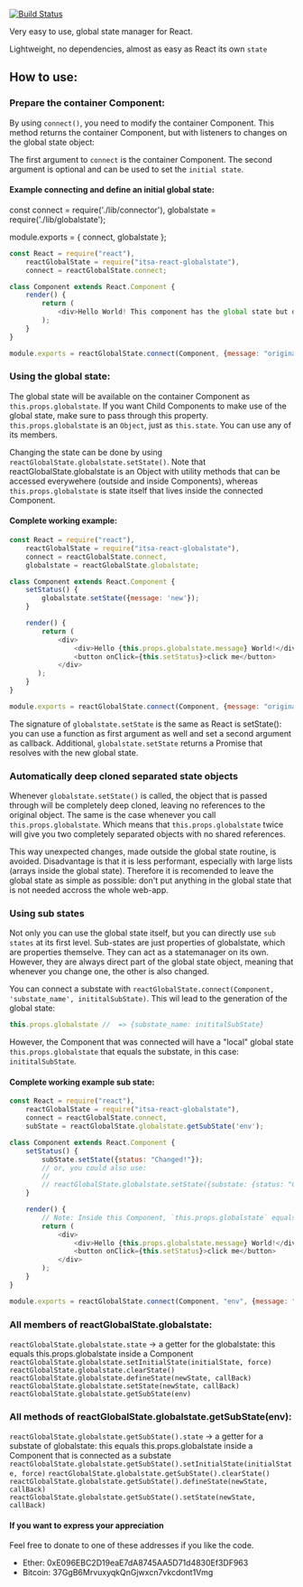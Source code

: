 [![Build Status](https://api.travis-ci.com/itsa-server/itsa-react-globalstate.svg?branch=master)](https://travis-ci.com/itsa-server/itsa-react-globalstate)

Very easy to use, global state manager for React.

Lightweight, no dependencies, almost as easy as React its own `state`

## How to use:

### Prepare the container Component:

By using `connect()`, you need to modify the container Component.
This method returns the container Component, but with listeners to changes on the global state object:

The first argument to `connect` is the container Component. The second argument is optional and can be used to set the `initial state`.

#### Example connecting and define an initial global state:

const connect = require('./lib/connector'),
    globalstate = require('./lib/globalstate');

module.exports = {
    connect,
    globalstate
};

```js
const React = require("react"),
    reactGlobalState = require("itsa-react-globalstate"),
    connect = reactGlobalState.connect;

class Component extends React.Component {
    render() {
        return (
            <div>Hello World! This component has the global state but doesn not use it.</div>
        );
    }
}

module.exports = reactGlobalState.connect(Component, {message: "original"});
```

### Using the global state:

The global state will be available on the container Component as `this.props.globalstate`. If you want Child Components to make use of the global state, make sure to pass through this property. `this.props.globalstate` is an `Object`, just as `this.state`. You can use any of its members.

Changing the state can be done by using `reactGlobalState.globalstate.setState()`. Note that reactGlobalState.globalstate is an Object with utility methods that can be accessed everywehere (outside and inside Components), whereas `this.props.globalstate` is state itself that lives inside the connected Component.

#### Complete working example:
```js
const React = require("react"),
    reactGlobalState = require("itsa-react-globalstate"),
    connect = reactGlobalState.connect,
    globalstate = reactGlobalState.globalstate;

class Component extends React.Component {
    setStatus() {
        globalstate.setState({message: 'new'});
    }

    render() {
        return (
            <div>
                <div>Hello {this.props.globalstate.message} World!</div>
                <button onClick={this.setStatus}>click me</button>
            </div>
       );
    }
}

module.exports = reactGlobalState.connect(Component, {message: "original"});
```

The signature of `globalstate.setState` is the same as React is setState(): you can use a function as first argument as well and set a second argument as callback. Additional, `globalstate.setState` returns a Promise that resolves with the new global state.

### Automatically deep cloned separated state objects
Whenever `globalstate.setState()` is called, the object that is passed through will be completely deep cloned, leaving no references to the original object. The same is the case whenever you call `this.props.globalstate`. Which means that `this.props.globalstate` twice will give you two completely separated objects with no shared references.

This way unexpected changes, made outside the global state routine, is avoided. Disadvantage is that it is less performant, especially with large lists (arrays inside the global state). Therefore it is recomended to leave the global state as simple as possible: don't put anything in the global state that is not needed accross the whole web-app.

### Using sub states
Not only you can use the global state itself, but you can directly use `sub states` at its first level. Sub-states are just properties of globalstate, which are properties themselve. They can act as a statemanager on its own. However, they are always direct part of the global state object, meaning that whenever you change one, the other is also changed.

You can connect a substate with `reactGlobalState.connect(Component, 'substate_name', inititalSubState)`. This wil lead to the generation of the global state:
```js
this.props.globalstate //  => {substate_name: inititalSubState}
```

However, the Component that was connected will have a "local" global state `this.props.globalstate` that equals the substate, in this case: `inititalSubState`.

#### Complete working example sub state:
```js
const React = require("react"),
    reactGlobalState = require("itsa-react-globalstate"),
    connect = reactGlobalState.connect,
    subState = reactGlobalState.globalstate.getSubState('env');

class Component extends React.Component {
    setStatus() {
        subState.setState({status: "Changed!"});
        // or, you could also use:
        //
        // reactGlobalState.globalstate.setState({substate: {status: "Changed!"}});
    }

    render() {
        // Note: Inside this Component, `this.props.globalstate` equals `reactGlobalState.globalstate.state.substate`
        return (
            <div>
                <div>Hello {this.props.globalstate.message} World!</div>
                <button onClick={this.setStatus}>click me</button>
            </div>
        );
    }
}

module.exports = reactGlobalState.connect(Component, "env", {message: "original"});
```


### All members of reactGlobalState.globalstate:
`reactGlobalState.globalstate.state` -> a getter for the globalstate: this equals this.props.globalstate inside a Component
`reactGlobalState.globalstate.setInitialState(initialState, force)`
`reactGlobalState.globalstate.clearState()`
`reactGlobalState.globalstate.defineState(newState, callBack)`
`reactGlobalState.globalstate.setState(newState, callBack)`
`reactGlobalState.globalstate.getSubState(env)`

### All methods of reactGlobalState.globalstate.getSubState(env):
`reactGlobalState.globalstate.getSubState().state` -> a getter for a substate of globalstate: this equals this.props.globalstate inside a Component that is connected as a substate
`reactGlobalState.globalstate.getSubState().setInitialState(initialState, force)`
`reactGlobalState.globalstate.getSubState().clearState()`
`reactGlobalState.globalstate.getSubState().defineState(newState, callBack)`
`reactGlobalState.globalstate.getSubState().setState(newState, callBack)`

#### If you want to express your appreciation

Feel free to donate to one of these addresses if you like the code.

* Ether: 0xE096EBC2D19eaE7dA8745AA5D71d4830Ef3DF963
* Bitcoin: 37GgB6MrvuxyqkQnGjwxcn7vkcdont1Vmg
